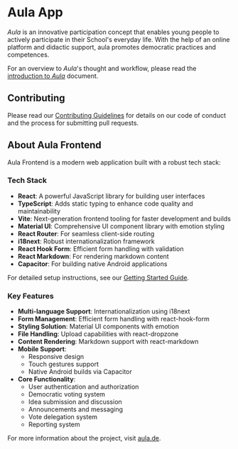 # Aula App

_Aula_ is an innovative participation concept that enables young people to actively participate in their School's everyday life. With the help of an online platform and didactic support, aula promotes democratic practices and competences.

For an overview to _Aula_'s thought and workflow, please read the [introduction to _Aula_](docs/INTRODUCTION.md) document.

## Contributing

Please read our [Contributing Guidelines](docs/INDEX.md) for details on our code of conduct and the process for submitting pull requests.

## About Aula Frontend

Aula Frontend is a modern web application built with a robust tech stack:

### Tech Stack

- **React**: A powerful JavaScript library for building user interfaces
- **TypeScript**: Adds static typing to enhance code quality and maintainability
- **Vite**: Next-generation frontend tooling for faster development and builds
- **Material UI**: Comprehensive UI component library with emotion styling
- **React Router**: For seamless client-side routing
- **i18next**: Robust internationalization framework
- **React Hook Form**: Efficient form handling with validation
- **React Markdown**: For rendering markdown content
- **Capacitor**: For building native Android applications

For detailed setup instructions, see our [Getting Started Guide](docs/GETSTARTED.md).

### Key Features

- **Multi-language Support**: Internationalization using i18next
- **Form Management**: Efficient form handling with react-hook-form
- **Styling Solution**: Material UI components with emotion
- **File Handling**: Upload capabilities with react-dropzone
- **Content Rendering**: Markdown support with react-markdown
- **Mobile Support**:
  - Responsive design
  - Touch gestures support
  - Native Android builds via Capacitor
- **Core Functionality**:
  - User authentication and authorization
  - Democratic voting system
  - Idea submission and discussion
  - Announcements and messaging
  - Vote delegation system
  - Reporting system

For more information about the project, visit [aula.de](https://aula.de).
